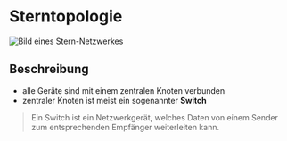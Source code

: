 # Sterntopologie

![Bild eines Stern-Netzwerkes](https://upload.wikimedia.org/wikipedia/commons/5/53/Netzwerktopologie_Stern.png 'https://commons.wikimedia.org/wiki/File:Netzwerktopologie_Stern.png')

## Beschreibung

- alle Geräte sind mit einem zentralen Knoten verbunden
- zentraler Knoten ist meist ein sogenannter **Switch**

> Ein Switch ist ein Netzwerkgerät, welches Daten von einem Sender zum entsprechenden Empfänger weiterleiten kann.
